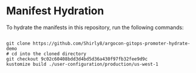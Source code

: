 
# Manifest Hydration

To hydrate the manifests in this repository, run the following commands:

```shell

git clone https://github.com/Shirly8/argocon-gitops-promoter-hydrate-demo
# cd into the cloned directory
git checkout 9c02c60408bdd3d4bd5d36a430f97fb32fee9d9c
kustomize build ./user-configuration/production/us-west-1
```